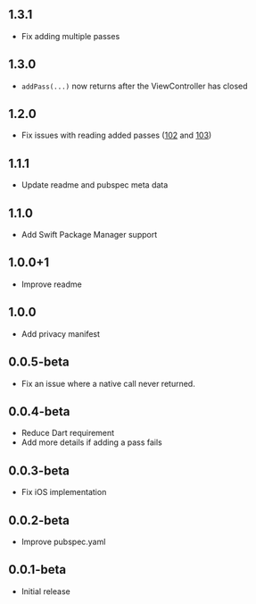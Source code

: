 ## 1.3.1

* Fix adding multiple passes

## 1.3.0

* `addPass(...)` now returns after the ViewController has closed

## 1.2.0

* Fix issues with reading added passes ([102](https://github.com/ueman/passkit/issues/102) and [103](https://github.com/ueman/passkit/issues/103))

## 1.1.1

* Update readme and pubspec meta data

## 1.1.0

* Add Swift Package Manager support

## 1.0.0+1

* Improve readme

## 1.0.0

* Add privacy manifest

## 0.0.5-beta

* Fix an issue where a native call never returned.

## 0.0.4-beta

* Reduce Dart requirement
* Add more details if adding a pass fails

## 0.0.3-beta

* Fix iOS implementation

## 0.0.2-beta

* Improve pubspec.yaml

## 0.0.1-beta

* Initial release
